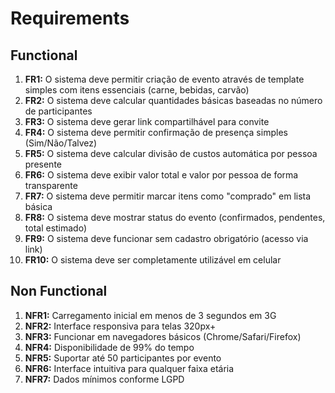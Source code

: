 # Requirements

## Functional

1. **FR1:** O sistema deve permitir criação de evento através de template simples com itens essenciais (carne, bebidas, carvão)
2. **FR2:** O sistema deve calcular quantidades básicas baseadas no número de participantes
3. **FR3:** O sistema deve gerar link compartilhável para convite
4. **FR4:** O sistema deve permitir confirmação de presença simples (Sim/Não/Talvez)
5. **FR5:** O sistema deve calcular divisão de custos automática por pessoa presente
6. **FR6:** O sistema deve exibir valor total e valor por pessoa de forma transparente
7. **FR7:** O sistema deve permitir marcar itens como "comprado" em lista básica
8. **FR8:** O sistema deve mostrar status do evento (confirmados, pendentes, total estimado)
9. **FR9:** O sistema deve funcionar sem cadastro obrigatório (acesso via link)
10. **FR10:** O sistema deve ser completamente utilizável em celular

## Non Functional

1. **NFR1:** Carregamento inicial em menos de 3 segundos em 3G
2. **NFR2:** Interface responsiva para telas 320px+
3. **NFR3:** Funcionar em navegadores básicos (Chrome/Safari/Firefox)
4. **NFR4:** Disponibilidade de 99% do tempo
5. **NFR5:** Suportar até 50 participantes por evento
6. **NFR6:** Interface intuitiva para qualquer faixa etária
7. **NFR7:** Dados mínimos conforme LGPD
